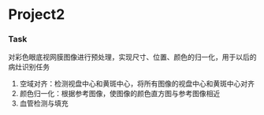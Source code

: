 # Project2



### Task

对彩色眼底视网膜图像进行预处理，实现尺寸、位置、颜色的归一化，用于以后的病灶识别任务

1. 空域对齐：检测视盘中心和黄斑中心，将所有图像的视盘中心和黄斑中心对齐
2. 颜色归一化：根据参考图像，使图像的颜色直方图与参考图像相近
3. 血管检测与填充

